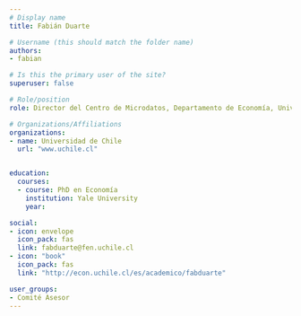 ```yaml
---
# Display name
title: Fabián Duarte

# Username (this should match the folder name)
authors:
- fabian

# Is this the primary user of the site?
superuser: false

# Role/position
role: Director del Centro de Microdatos, Departamento de Economía, Universidad de Chile

# Organizations/Affiliations
organizations:
- name: Universidad de Chile
  url: "www.uchile.cl"


education:
  courses:
  - course: PhD en Economía
    institution: Yale University
    year: 

social:
- icon: envelope
  icon_pack: fas
  link: fabduarte@fen.uchile.cl 
- icon: "book"
  icon_pack: fas
  link: "http://econ.uchile.cl/es/academico/fabduarte"

user_groups:
- Comité Asesor
---
```

